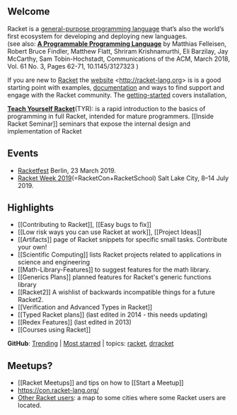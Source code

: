 ## Welcome  

Racket is a [general-purpose programming language](https://docs.racket-lang.org/quick/index.html) that’s also the world’s first ecosystem for developing and deploying new languages.  
 (see also: **[A Programmable Programming Language](https://cacm.acm.org/magazines/2018/3/225475-a-programmable-programming-language/fulltext)** by Matthias Felleisen, Robert Bruce Findler, Matthew Flatt, Shriram Krishnamurthi, Eli Barzilay, Jay McCarthy, Sam Tobin-Hochstadt, Communications of the ACM, March 2018, Vol. 61 No. 3, Pages 62-71, 10.1145/3127323 )  

If you are new to [Racket](http://racket-lang.org) the [website](http://racket-lang.org) <<http://racket-lang.org>> is is a good starting point with examples, [documentation](https://docs.racket-lang.org/) and ways to find support and engage with the Racket community.  The [getting-started](https://docs.racket-lang.org/getting-started/index.html) covers installation, 

**[Teach Yourself Racket](https://cs.uwaterloo.ca/~plragde/flaneries/TYR/)**(TYR): is a rapid introduction to the basics of programming in full Racket, intended for mature programmers. 
[[Inside Racket Seminar]] seminars that expose the internal design and implementation of Racket

## Events
* [Racketfest](https://racketfest.com/) Berlin, 23 March 2019.
* [Racket Week 2019](https://con.racket-lang.org/2019/)(=RacketCon+RacketSchool) Salt Lake City, 8–14 July 2019.

## Highlights
* [[Contributing to Racket]], [[Easy bugs to fix]]  
* [[Low risk ways you can use Racket at work]], [[Project Ideas]]  
* [[Artifacts]] page of Racket snippets for specific small tasks.  Contribute your own!
* [[Scientific Computing]] lists Racket projects related to applications in science and engineering
* [[Math-Library-Features]] to suggest features for the math library.
* [[Generics Plans]] planned features for Racket's generic functions library
* [[Racket2]] A wishlist of backwards incompatible things for a future Racket2.
* [[Verification and Advanced Types in Racket]]
* [[Typed Racket plans]] (last edited in 2014 - this needs updating)
* [[Redex Features]] (last edited in 2013)
* [[Courses using Racket]]  

**GitHub**: [Trending](https://github.com/trending/racket?since=monthly) | [Most starred](https://github.com/search?l=racket&q=stars%3A%3E1&s=stars&type=Repositories) | topics: [racket](https://github.com/topics/racket), [drracket](https://github.com/topics/drracket)

## Meetups?
* [[Racket Meetups]] and tips on how to [[Start a Meetup]] 
* <https://con.racket-lang.org/>
* [Other Racket users](https://drive.google.com/open?id=1i3zN11e_6te5ytduAiv1cidrIi4&usp=sharing):
a map to some cities where some Racket users are located.
 